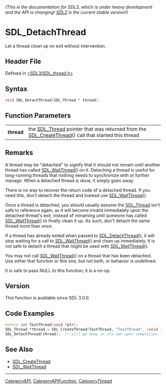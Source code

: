 ###### (This is the documentation for SDL3, which is under heavy development and the API is changing! [SDL2](https://wiki.libsdl.org/SDL2/) is the current stable version!)
# SDL_DetachThread

Let a thread clean up on exit without intervention.

## Header File

Defined in [<SDL3/SDL_thread.h>](https://github.com/libsdl-org/SDL/blob/main/include/SDL3/SDL_thread.h)

## Syntax

```c
void SDL_DetachThread(SDL_Thread * thread);

```

## Function Parameters

|                |                                                                                                                                      |
| -------------- | ------------------------------------------------------------------------------------------------------------------------------------ |
| **thread**     | the [SDL_Thread](SDL_Thread) pointer that was returned from the [SDL_CreateThread](SDL_CreateThread)() call that started this thread |

## Remarks

A thread may be "detached" to signify that it should not remain until
another thread has called [SDL_WaitThread](SDL_WaitThread)() on it.
Detaching a thread is useful for long-running threads that nothing needs to
synchronize with or further manage. When a detached thread is done, it
simply goes away.

There is no way to recover the return code of a detached thread. If you
need this, don't detach the thread and instead use
[SDL_WaitThread](SDL_WaitThread)().

Once a thread is detached, you should usually assume the
[SDL_Thread](SDL_Thread) isn't safe to reference again, as it will become
invalid immediately upon the detached thread's exit, instead of remaining
until someone has called [SDL_WaitThread](SDL_WaitThread)() to finally
clean it up. As such, don't detach the same thread more than once.

If a thread has already exited when passed to
[SDL_DetachThread](SDL_DetachThread)(), it will stop waiting for a call to
[SDL_WaitThread](SDL_WaitThread)() and clean up immediately. It is not safe
to detach a thread that might be used with
[SDL_WaitThread](SDL_WaitThread)().

You may not call [SDL_WaitThread](SDL_WaitThread)() on a thread that has
been detached. Use either that function or this one, but not both, or
behavior is undefined.

It is safe to pass NULL to this function; it is a no-op.

## Version

This function is available since SDL 3.0.0.

## Code Examples

```c++
extern int TestThread(void *ptr);
SDL_Thread *thread = SDL_CreateThread(TestThread, "TestThread", (void *)NULL);
SDL_DetachThread(thread);  /* will go away on its own upon completion. */
```

## See Also

* [SDL_CreateThread](SDL_CreateThread)
* [SDL_WaitThread](SDL_WaitThread)

----
[CategoryAPI](CategoryAPI), [CategoryAPIFunction](CategoryAPIFunction), [CategoryThread](CategoryThread)


